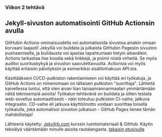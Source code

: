 ### Viikon 2 tehtävä
## Jekyll-sivuston automatisointi GitHub Actionsin avulla
GitHubin Actions-ominaisuudella voi automatisoida sivustoa ainakin omaan korvaani laajasti! Jekylliä voi buildata ja julkaista GitHubin Pagesiin sivuston pushaamisella, ja buildausta voi ajastaa tapahtumaan tietyin aikavälein. Actions tarkastaa itse koodia sekä linkkejä, ja poimii niistä virheitä. Se myös auditoi suorituskykyä ja sivuston saavutettavuutta. Actionsia voi myös käyttää erilaisiin päivityksiin ja esimerkiksi sisällönhakuun API:sta. 

Käsittääkseni CI/CD-putkiston rakentamiseen voi käyttää eri työkaluja, ja GitHub Actions on nimenomaan on tällaisen putkiston "suorittaja". Lähteitä kaivellessa tuntui, että olen aivan liian taivaanrannanmaalari ymmärtämään näitä teknisempiä asioita! Työkalun tehtävänä on buildata ja sitten testata web-sovellus automaattisesti - näin toteutuu putkiston CI-vaihe, jatkuva integraatio. CD-vaihe eli jatkuva käyttöönotto voidaan suorittaa toisella työkalulla, joka automatisoi sivuston julkaisun - GitHub Pages lienee tämän mahdollistaja! 

Lähteenä käytetty: [Jekyllrb.com](https://jekyllrb.com/docs/continuous-integration/github-actions/) kurssin luentomateriaali & GitHub. Käytin tekoälyä vääntämään minulle asioita rautalangasta.
[takaisin etusivulle](index.md)
